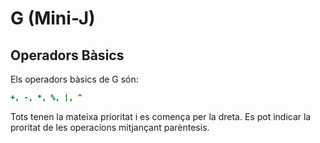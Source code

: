 # G (Mini-J)

## Operadors Bàsics
Els operadors bàsics de G són:
```J
+, -, *, %, |, ^
```
Tots tenen la mateixa prioritat i es comença per la dreta. Es pot indicar la proritat de les operacions mitjançant parèntesis.